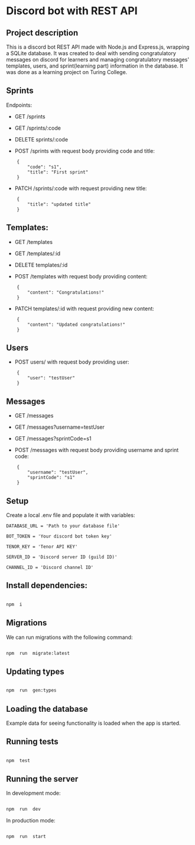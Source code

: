 # Discord bot with REST API

## Project description

This is a discord bot REST API made with Node.js and Express.js, wrapping a SQLite database. It was created to deal with sending congratulatory messages on discord for learners and managing congratulatory messages' templates, users, and sprint(learning part) information in the database. It was done as a learning project on Turing College.

## Sprints

Endpoints:

- GET /sprints

- GET /sprints/:code

- DELETE sprints/:code

- POST /sprints with request body providing code and title:

```
	{
		"code": "s1",
		"title": "First sprint"
	}
```

- PATCH /sprints/:code with request providing new title:

```
	{
		"title": "updated title"
	}
```

## Templates:

- GET /templates

- GET /templates/:id

- DELETE templates/:id

- POST /templates with request body providing content:

```
	{
		"content": "Congratulations!"
	}
```

- PATCH templates/:id with request providing new content:

```
	{
		"content": "Updated congratulations!"
	}
```

## Users

- POST users/ with request body providing user:

```
	{
		"user": "testUser"
	}
```

## Messages

- GET /messages

- GET /messages?username=testUser

- GET /messages?sprintCode=s1

- POST /messages with request body providing username and sprint code:

```
	{
		"username": "testUser",
		"sprintCode": "s1"
	}
```

## Setup

Create a local .env file and populate it with variables:

```
DATABASE_URL = 'Path to your database file'

BOT_TOKEN = 'Your discord bot token key'

TENOR_KEY = 'Tenor API KEY'

SERVER_ID = 'Discord server ID (guild ID)'

CHANNEL_ID = 'Discord channel ID'
```

## Install dependencies:

```bash

npm  i

```

## Migrations

We can run migrations with the following command:

```bash

npm  run  migrate:latest

```

## Updating types

```bash

npm  run  gen:types

```

## Loading the database

Example data for seeing functionality is loaded when the app is started.

## Running tests

```bash

npm  test

```

## Running the server

In development mode:

```bash

npm  run  dev

```

In production mode:

```bash

npm  run  start

```
